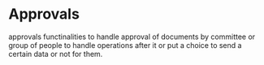 # Approvals
approvals functinalities to handle approval of documents by committee or group of people to handle operations after it or put a choice to send a certain data or not for them.



